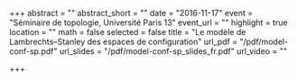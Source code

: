 +++
abstract = ""
abstract_short = ""
date = "2016-11-17"
event = "Séminaire de topologie, Université Paris 13"
event_url = ""
highlight = true
location = ""
math = false
selected = false
title = "Le modèle de Lambrechts–Stanley des espaces de configuration"
url_pdf = "/pdf/model-conf-sp.pdf"
url_slides = "/pdf/model-conf-sp_slides_fr.pdf"
url_video = ""

+++
